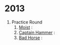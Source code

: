 # 2013 
1. Practice Round
    1. [Moist](https://github.com/mmuneeburahman/kickstart/blob/main/2k13/Practice%20Round/Moist.py) : 
    2. [Captain Hammer](https://github.com/mmuneeburahman/kickstart/blob/main/2k13/Practice%20Round/Captain%20Hammer.py) :
    3. [Bad Horse](https://github.com/mmuneeburahman/kickstart/blob/main/2k13/Practice%20Round/Bad%20Horse.py) :
